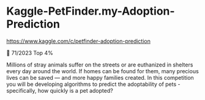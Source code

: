 # Kaggle-PetFinder.my-Adoption-Prediction
https://www.kaggle.com/c/petfinder-adoption-prediction

🥈 71/2023 Top 4%

Millions of stray animals suffer on the streets or are euthanized in shelters every day around the world. If homes can be found for them, many precious lives can be saved — and more happy families created. In this competition you will be developing algorithms to predict the adoptability of pets - specifically, how quickly is a pet adopted? 
